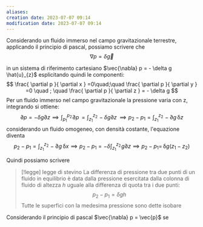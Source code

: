 ```yaml
---
aliases: 
creation date: 2023-07-07 09:14
modification date: 2023-07-07 09:14
---
```


Considerando un fluido immerso nel campo gravitazionale terrestre, applicando il principio di pascal, possiamo scrivere che
$$ \nabla p = \delta \vec{g} $$

in un sistema di riferimento cartesiano
$\vec{\nabla} p = - \delta g \hat{u}_{z}$
esplicitando quindi le componenti:
$$ \frac{ \partial p }{ \partial x } =0\quad;\quad \frac{ \partial p }{ \partial y } =0 \quad ; \quad \frac{ \partial p }{ \partial z } = - \delta g $$
Per un fluido immerso nel campo gravitazionale la pressione varia con z, integrando si ottiene:
$$ \partial p = -\delta g \partial z \implies \int _{p_{1}} ^{p_{2}}\! \partial p\, = \int _{z_{1}}^{z_{2}} \!- \delta g \partial z\, \implies p_{2} - p_{1} = \int _{z_{1}}^{z_{2}} \!- \partial g \, \mathrm{\delta}z    $$
considerando un fluido omogeneo, con densità costante, l'equazione diventa
$$ p_{2} - p_{1} = \int _{z_{1}}^{z_{2}} \!-\partial g \, \mathrm{\delta}x \implies p_{2} - p_{1} = -\delta \int _{z_{1}}^{z_{2}} \!g \partial z \implies p_{2}-p_{1} = \, \mathrm{\delta}g(z_{1}-z_{2})   $$

Quindi possiamo scrivere
>[!legge] legge di stevino
>La differenza di pressione tra due punti di un fluido in equilibrio è data dalla pressione esercitata dalla colonna di fluido di altezza $h$ uguale alla differenza di quota tra i due punti:
>$$ p_{2} - p_{1} = \delta gh $$
>Tutte le superfici con la medesima pressione sono dette isobare

Considerando il principio di pascal
$\vec{\nabla} p = \vec{p}$
se